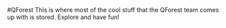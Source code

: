 #QForest
This is where most of the cool stuff that the QForest team comes up with is stored. Explore and have fun!